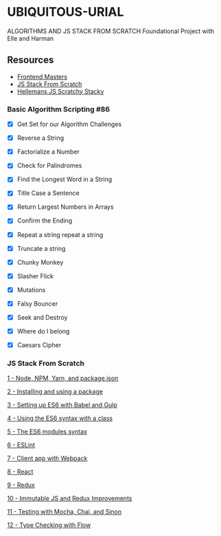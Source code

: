 # UBIQUITOUS-URIAL

ALGORITHMS AND JS STACK FROM SCRATCH Foundational Project with Elle and Harman

## Resources

- [Frontend Masters](https://frontendmasters.com/courses/computer-science/)
- [JS Stack From Scratch](https://github.com/verekia/js-stack-from-scratch)
- [Hellemans JS Scratchy Stacky](https://github.com/harmanlearns/js-scratchy-stacky/blob/master/README.md)


### Basic Algorithm Scripting #86

- [x] Get Set for our Algorithm Challenges
- [x] Reverse a String 
- [x] Factorialize a Number 
- [x] Check for Palindromes 
- [x] Find the Longest Word in a String 
- [x] Title Case a Sentence 
- [x] Return Largest Numbers in Arrays 
- [x] Confirm the Ending 
- [x] Repeat a string repeat a string 
- [x] Truncate a string 
- [x] Chunky Monkey 
- [x] Slasher Flick 
- [x] Mutations 
- [x] Falsy Bouncer 
- [x] Seek and Destroy 
- [x] Where do I belong 
- [x] Caesars Cipher


### JS Stack From Scratch

[1 - Node, NPM, Yarn, and package.json](/tutorial/1-node-npm-yarn-package-json)

[2 - Installing and using a package](/tutorial/2-packages)

[3 - Setting up ES6 with Babel and Gulp](/tutorial/3-es6-babel-gulp)

[4 - Using the ES6 syntax with a class](/tutorial/4-es6-syntax-class)

[5 - The ES6 modules syntax](/tutorial/5-es6-modules-syntax)

[6 - ESLint](/tutorial/6-eslint)

[7 - Client app with Webpack](/tutorial/7-client-webpack)

[8 - React](/tutorial/8-react)

[9 - Redux](/tutorial/9-redux)

[10 - Immutable JS and Redux Improvements](/tutorial/10-immutable-redux-improvements)

[11 - Testing with Mocha, Chai, and Sinon](/tutorial/11-testing-mocha-chai-sinon)

[12 - Type Checking with Flow](/tutorial/12-flow)
